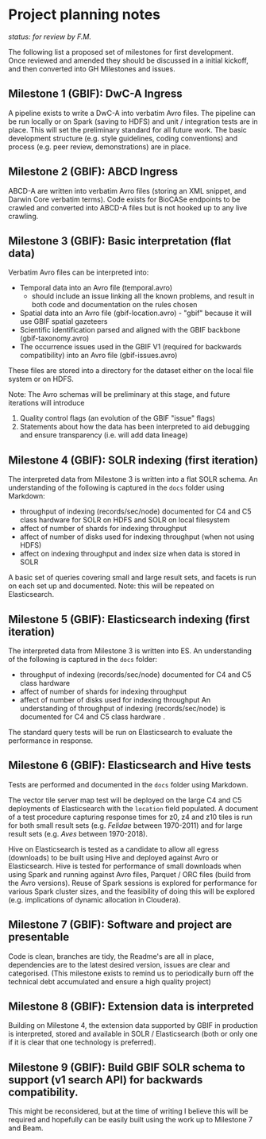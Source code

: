 # Project planning notes

_status: for review by F.M._

The following list a proposed set of milestones for first development.  
Once reviewed and amended they should be discussed in a initial kickoff, and then converted into GH Milestones and issues.

## Milestone 1 (GBIF): DwC-A Ingress
A pipeline exists to write a DwC-A into verbatim Avro files.
The pipeline can be run locally or on Spark (saving to HDFS) and unit / integration tests are in place. This will set the preliminary standard for all future work.
The basic development structure (e.g. style guidelines, coding conventions) and process (e.g. peer review, demonstrations) are in place.

## Milestone 2 (GBIF): ABCD Ingress
ABCD-A are written into verbatim Avro files (storing an XML snippet, and Darwin Core verbatim terms). Code exists for BioCASe endpoints to be crawled and converted into ABCD-A files but is not hooked up to any live crawling.

## Milestone 3 (GBIF): Basic interpretation (flat data)
Verbatim Avro files can be interpreted into:
 - Temporal data into an Avro file (temporal.avro) 
   - should include an issue linking all the known problems, and result in both code and documentation on the rules chosen
 - Spatial data into an Avro file (gbif-location.avro) - "gbif" because it will use GBIF spatial gazeteers
 - Scientific identification parsed and aligned with the GBIF backbone (gbif-taxonomy.avro)
 - The occurrence issues used in the GBIF V1 (required for backwards compatibility) into an Avro file (gbif-issues.avro)

These files are stored into a directory for the dataset either on the local file system or on HDFS.

Note: The Avro schemas will be preliminary at this stage, and future iterations will introduce 
  1. Quality control flags (an evolution of the GBIF "issue" flags)
  2. Statements about how the data has been interpreted to aid debugging and ensure transparency (i.e. will add data lineage)

## Milestone 4 (GBIF): SOLR indexing (first iteration)
The interpreted data from Milestone 3 is written into a flat SOLR schema.
An understanding of the following is captured in the `docs` folder using Markdown:
 - throughput of indexing (records/sec/node) documented for C4 and C5 class hardware for SOLR on HDFS and SOLR on local filesystem
 - affect of number of shards for indexing throughput
 - affect of number of disks used for indexing throughput (when not using HDFS)
 - affect on indexing throughput and index size when data is stored in SOLR 

A basic set of queries covering small and large result sets, and facets is run on each set up and documented. 
Note: this will be repeated on Elasticsearch.

## Milestone 5 (GBIF): Elasticsearch indexing (first iteration)
The interpreted data from Milestone 3 is written into ES.
An understanding of the following is captured in the `docs` folder:
 - throughput of indexing (records/sec/node) documented for C4 and C5 class hardware 
 - affect of number of shards for indexing throughput
 - affect of number of disks used for indexing throughput 
An understanding of throughput of indexing (records/sec/node) is documented for C4 and C5 class hardware .

The standard query tests will be run on Elasticsearch to evaluate the performance in response.

## Milestone 6 (GBIF): Elasticsearch and Hive tests

Tests are performed and documented in the `docs` folder using Markdown.

The vector tile server map test will be deployed on the large C4 and C5 deployments of Elasticsearch with the `location` field populated.
A document of a test procedure capturing response times for z0, z4 and z10 tiles is run for both small result sets (e.g. _Felidae_ between 1970-2011) and for large result sets (e.g. _Aves_ between 1970-2018).

Hive on Elasticsearch is tested as a candidate to allow all egress (downloads) to be built using Hive and deployed against Avro or Elasticsearch.
Hive is tested for performance of small downloads when using Spark and running against Avro files, Parquet / ORC files (build from the Avro versions).  Reuse of Spark sessions is explored for performance for various Spark cluster sizes, and the feasibility of doing this will be explored (e.g. implications of dynamic allocation in Cloudera).

## Milestone 7 (GBIF): Software and project are presentable
Code is clean, branches are tidy, the Readme's are all in place, dependencies are to the latest desired version, issues are clear and categorised.
(This milestone exists to remind us to periodically burn off the technical debt accumulated and ensure a high quality project)

## Milestone 8 (GBIF): Extension data is interpreted 
Building on Milestone 4, the extension data supported by GBIF in production is interpreted, stored and available in SOLR / Elasticsearch (both or only one if it is clear that one technology is preferred).

## Milestone 9 (GBIF): Build GBIF SOLR schema to support (v1 search API) for backwards compatibility.
This might be reconsidered, but at the time of writing I believe this will be required and hopefully can be easily built using the work up to Milestone 7 and Beam.
